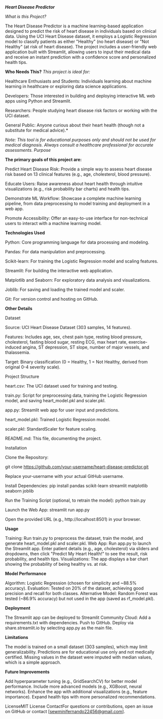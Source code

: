 ***Heart Disease Predictor***


*What is this Project?*

The Heart Disease Predictor is a machine learning-based application designed to predict the risk of heart disease in individuals based on clinical data. Using the UCI Heart Disease dataset, it employs a Logistic Regression model to classify patients as either "Healthy" (no heart disease) or "Not Healthy" (at risk of heart disease). The project includes a user-friendly web application built with Streamlit, allowing users to input their medical data and receive an instant prediction with a confidence score and personalized health tips.

**Who Needs This?**
*This project is ideal for:*

Healthcare Enthusiasts and Students: Individuals learning about machine learning in healthcare or exploring data science applications.

Developers: Those interested in building and deploying interactive ML web apps using Python and Streamlit.

Researchers: People studying heart disease risk factors or working with the UCI dataset.

General Public: Anyone curious about their heart health (though not a substitute for medical advice).*

*Note: This tool is for educational purposes only and should not be used for medical diagnosis. Always consult a healthcare professional for accurate assessments.
Purpose*


**The primary goals of this project are:**

Predict Heart Disease Risk: Provide a simple way to assess heart disease risk based on 13 clinical features (e.g., age, cholesterol, blood pressure).

Educate Users: Raise awareness about heart health through intuitive visualizations (e.g., risk probability bar charts) and health tips.

Demonstrate ML Workflow: Showcase a complete machine learning pipeline, from data preprocessing to model training and deployment in a web app.

Promote Accessibility: Offer an easy-to-use interface for non-technical users to interact with a machine learning model.

**Technologies Used**

Python: Core programming language for data processing and modeling.

Pandas: For data manipulation and preprocessing.

Scikit-learn: For training the Logistic Regression model and scaling features.

Streamlit: For building the interactive web application.

Matplotlib and Seaborn: For exploratory data analysis and visualizations.

Joblib: For saving and loading the trained model and scaler.

Git: For version control and hosting on GitHub.

**Other Details**

Dataset

Source: UCI Heart Disease Dataset (303 samples, 14 features).

Features: Includes age, sex, chest pain type, resting blood pressure, cholesterol, fasting blood sugar, resting ECG, max heart rate, exercise-induced angina, ST depression, ST slope, number of major vessels, and thalassemia.

Target: Binary classification (0 = Healthy, 1 = Not Healthy, derived from original 0-4 severity scale).

Project Structure

heart.csv: The UCI dataset used for training and testing.

train.py: Script for preprocessing data, training the Logistic Regression model, and saving heart_model.pkl and scaler.pkl.

app.py: Streamlit web app for user input and predictions.

heart_model.pkl: Trained Logistic Regression model.

scaler.pkl: StandardScaler for feature scaling.

README.md: This file, documenting the project.

Installation

Clone the Repository:

git clone https://github.com/your-username/heart-disease-predictor.git

Replace your-username with your actual GitHub username.

Install Dependencies:
pip install pandas scikit-learn streamlit matplotlib seaborn joblib


Run the Training Script (optional, to retrain the model):
python train.py


Launch the Web App:
streamlit run app.py

Open the provided URL (e.g., http://localhost:8501) in your browser.


**Usage**

Training: Run train.py to preprocess the dataset, train the model, and generate heart_model.pkl and scaler.pkl.
Web App: Run app.py to launch the Streamlit app. Enter patient details (e.g., age, cholesterol) via sliders and dropdowns, then click "Predict My Heart Health!" to see the result, risk probability, and health tips.
Visualizations: The app displays a bar chart showing the probability of being healthy vs. at risk.

**Model Performance**

Algorithm: Logistic Regression (chosen for simplicity and ~88.5% accuracy).
Evaluation: Tested on 20% of the dataset, achieving good precision and recall for both classes.
Alternative Model: Random Forest was tested (~86.9% accuracy) but not used in the app (saved as rf_model.pkl).

**Deployment**

The Streamlit app can be deployed to Streamlit Community Cloud:
Add a requirements.txt with dependencies.
Push to GitHub.
Deploy via share.streamlit.io by selecting app.py as the main file.



**Limitations**

The model is trained on a small dataset (303 samples), which may limit generalizability.
Predictions are for educational use only and not medically certified.
Missing values in the dataset were imputed with median values, which is a simple approach.

**Future Improvements**

Add hyperparameter tuning (e.g., GridSearchCV) for better model performance.
Include more advanced models (e.g., XGBoost, neural networks).
Enhance the app with additional visualizations (e.g., feature importance).
Expand health tips with more personalized recommendations.

LicenseMIT License
ContactFor questions or contributions, open an issue on GitHub or contact [sewminifernando22456@gmail.com].
